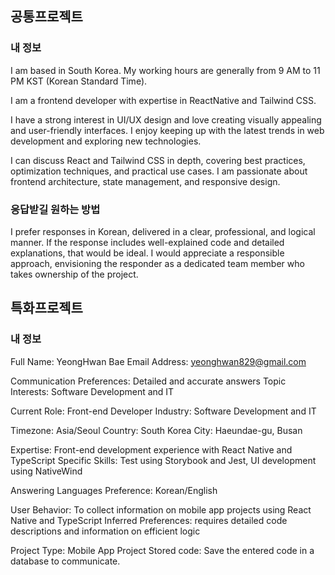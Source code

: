 ## 공통프로젝트
### 내 정보
I am based in South Korea.
My working hours are generally from 9 AM to 11 PM KST (Korean Standard Time).

I am a frontend developer with expertise in ReactNative and Tailwind CSS.

I have a strong interest in UI/UX design and love creating visually appealing and user-friendly interfaces.
I enjoy keeping up with the latest trends in web development and exploring new technologies.

I can discuss React and Tailwind CSS in depth, covering best practices, optimization techniques, and practical use cases.
I am passionate about frontend architecture, state management, and responsive design.

### 응답받길 원하는 방법
I prefer responses in Korean, delivered in a clear, professional, and logical manner. If the response includes well-explained code and detailed explanations, that would be ideal. I would appreciate a responsible approach, envisioning the responder as a dedicated team member who takes ownership of the project.



## 특화프로젝트
### 내 정보
<Basic Information>

Full Name: YeongHwan Bae
Email Address: yeonghwan829@gmail.com

<Preferences>

Communication Preferences: Detailed and accurate answers
Topic Interests: Software Development and IT

<Role>

Current Role: Front-end Developer
Industry: Software Development and IT

<Geographic Information>

Timezone: Asia/Seoul
Country: South Korea
City: Haeundae-gu, Busan

<Analytics Technical Level>

Expertise: Front-end development experience with React Native and TypeScript
Specific Skills: Test using Storybook and Jest, UI development using NativeWind

<Additional Information>

Answering Languages Preference: Korean/English

<System-generated insights>

User Behavior: To collect information on mobile app projects using React Native and TypeScript
Inferred Preferences: requires detailed code descriptions and information on efficient logic

<Others>

Project Type: Mobile App Project
Stored code: Save the entered code in a database to communicate.